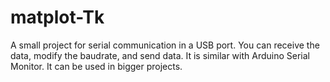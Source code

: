 # matplot-Tk

A small project for serial communication in a USB port. You can receive the data, modify the baudrate, and send data. It is similar with Arduino Serial Monitor. It can be used in bigger projects. 
